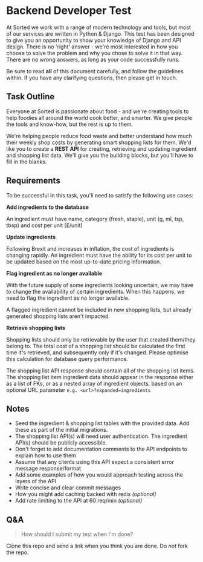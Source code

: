 # Backend Developer Test

At Sorted we work with a range of modern technology and tools, but most of our services are written in Python & Django. This test has been designed to give you an opportunity to show your knowledge of Django and API design. There is no 'right' answer - we're most interested in how you choose to solve the problem and why you chose to solve it in that way. There are no wrong answers, as long as your code successfully runs.

Be sure to read **all** of this document carefully, and follow the guidelines within. If you have any clarifying questions, then please get in touch.

## Task Outline
Everyone at Sorted is passionate about food - and we're creating tools to help foodies all around the world cook better, and smarter. We give people the tools and know-how, but the rest is up to them.

We're helping people reduce food waste and better understand how much their weekly shop costs by generating smart shopping lists for them. We'd like you to create a **REST API** for creating, retrieving and updating ingredient and shopping list data. We'll give you the building blocks, but you'll have to fill in the blanks.

## Requirements
To be successful in this task, you'll need to satisfy the following use cases:

**Add ingredients to the database**

An ingredient must have name, category (fresh, staple), unit (g, ml, tsp, tbsp) and cost per unit (£/unit)

**Update ingredients**

Following Brexit and increases in inflation, the cost of ingredients is changing rapidly. An ingredient must have the ability for its cost per unit to be updated based on the most up-to-date pricing information.

**Flag ingredient as no longer available**

With the future supply of some ingredients looking uncertain, we may have to change the availability of certain ingredients. When this happens, we need to flag the ingredient as no longer available.

A flagged ingredient cannot be included in new shopping lists, but already generated shopping lists aren't impacted.

**Retrieve shopping lists**

Shopping lists should only be retrievable by the user that created them/they belong to. The total cost of a shopping list should be calculated the first time it's retrieved, and subsequently only if it's changed. Please optimise this calculation for database query performance.

The shopping list API response should contain all of the shopping list items. The shopping list item ingredient data should appear in the response either as a list of FKs, or as a nested array of ingredient objects, based on an optional URL parameter `e.g. <url>?expanded=ingredients`

## Notes
* Seed the ingredient & shopping list tables with the provided data. Add these as part of the initial migrations.
* The shopping list API(s) will need user authentication. The ingredient API(s) should be publicly accessible.
* Don't forget to add documentation comments to the API endpoints to explain how to use them
* Assume that any clients using this API expect a consistent error message response/format
* Add some examples of how you would approach testing across the layers of the API
* Write concise and clear commit messages
* How you might add caching backed with redis _(optional)_
* Add rate limiting to the API at 60 req/min _(optional)_

## Q&A
> How should I submit my test when I'm done?

Clone this repo and send a link when you think you are done. Do *not* fork the repo.
